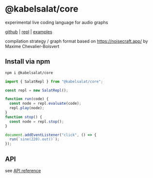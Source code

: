 # @kabelsalat/core

experimental live coding language for audio graphs

[github](https://github.com/felixroos/kabelsalat) | [repl](https://felixroos.github.io/kabelsalat/) | [examples](https://github.com/felixroos/kabelsalat?tab=readme-ov-file#examples)

compilation strategy / graph format based on <https://noisecraft.app/> by Maxime Chevalier-Boisvert

## Install via npm

```sh
npm i @kabelsalat/core
```

```js
import { SalatRepl } from "@kabelsalat/core";

const repl = new SalatRepl();

function run(code) {
  const node = repl.evaluate(code);
  repl.play(node);
}
function stop() {
  const node = repl.stop();
}

document.addEventListener("click", () => {
  run(`sine(220).out()`);
});
```

## API

see [API reference](http://localhost:4321/kabelsalat/reference)
